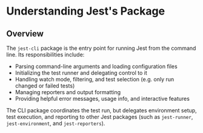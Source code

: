 # Understanding Jest's Package

## Overview

The `jest-cli` package is the entry point for running Jest from the command line. Its responsibilities include:

- Parsing command-line arguments and loading configuration files
- Initializing the test runner and delegating control to it
- Handling watch mode, filtering, and test selection (e.g. only run changed or failed tests)
- Managing reporters and output formatting
- Providing helpful error messages, usage info, and interactive features

The CLI package coordinates the test run, but delegates environment setup, test execution, and reporting to other Jest packages (such as `jest-runner`, `jest-environment`, and `jest-reporters`).
